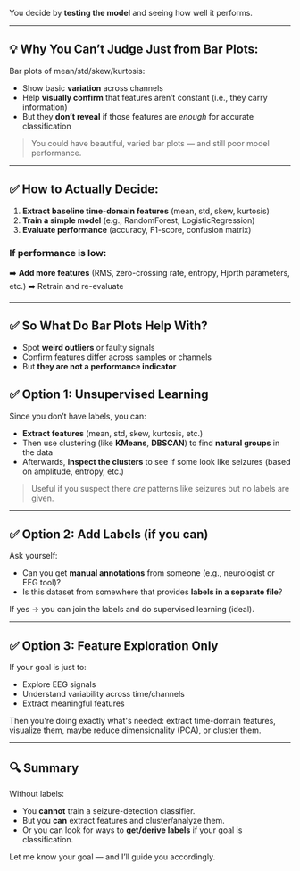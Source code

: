 You decide by **testing the model** and seeing how well it performs.

---

## 💡 Why You Can’t Judge Just from Bar Plots:

Bar plots of mean/std/skew/kurtosis:

* Show basic **variation** across channels
* Help **visually confirm** that features aren’t constant (i.e., they carry information)
* But they **don’t reveal** if those features are *enough* for accurate classification

> You could have beautiful, varied bar plots — and still poor model performance.

---

## ✅ How to Actually Decide:

1. **Extract baseline time-domain features** (mean, std, skew, kurtosis)
2. **Train a simple model** (e.g., RandomForest, LogisticRegression)
3. **Evaluate performance** (accuracy, F1-score, confusion matrix)

### If performance is low:

➡️ **Add more features** (RMS, zero-crossing rate, entropy, Hjorth parameters, etc.)
➡️ Retrain and re-evaluate

---

## ✅ So What Do Bar Plots Help With?

* Spot **weird outliers** or faulty signals
* Confirm features differ across samples or channels
* But **they are not a performance indicator**


## ✅ Option 1: Unsupervised Learning

Since you don’t have labels, you can:

* **Extract features** (mean, std, skew, kurtosis, etc.)
* Then use clustering (like **KMeans**, **DBSCAN**) to find **natural groups** in the data
* Afterwards, **inspect the clusters** to see if some look like seizures (based on amplitude, entropy, etc.)

> Useful if you suspect there *are* patterns like seizures but no labels are given.

---

## ✅ Option 2: Add Labels (if you can)

Ask yourself:

* Can you get **manual annotations** from someone (e.g., neurologist or EEG tool)?
* Is this dataset from somewhere that provides **labels in a separate file**?

If yes → you can join the labels and do supervised learning (ideal).

---

## ✅ Option 3: Feature Exploration Only

If your goal is just to:

* Explore EEG signals
* Understand variability across time/channels
* Extract meaningful features

Then you're doing exactly what's needed: extract time-domain features, visualize them, maybe reduce dimensionality (PCA), or cluster them.

---

## 🔍 Summary

Without labels:

* You **cannot** train a seizure-detection classifier.
* But you **can** extract features and cluster/analyze them.
* Or you can look for ways to **get/derive labels** if your goal is classification.

Let me know your goal — and I’ll guide you accordingly.
